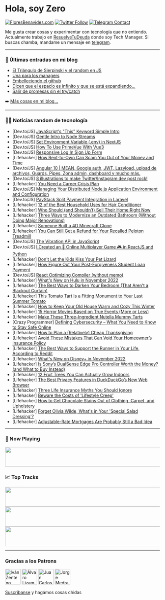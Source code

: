 # Hola, soy Zero

[![FloresBenavides.com](https://img.shields.io/website?down_message=oops&label=MiBlog&style=for-the-badge&up_message=online&url=https%3A%2F%2Ffloresbenavides.com)](https://floresbenavides.com) [![Twitter Follow](https://img.shields.io/twitter/follow/ZeroDragon?color=%231DA1F2&label=Follow&logo=twitter&logoColor=ffffff&style=for-the-badge)](https://twitter.com/zerodragon) [![Telegram Contact](https://img.shields.io/badge/escr%C3%ADbeme-ZeroDragon-%2326A5E4?style=for-the-badge&logo=telegram)](https://t.me/zerodragon)

Me gusta crear cosas y experimentar con tecnología que no entiendo.
Actualmente trabajo en [ResuelveTuDeuda](http://github.com/resuelve) donde soy Tech Manager.
Si buscas chamba, mandame un mensaje en [telegram](https://t.me/zerodragon).

---

### 📕 Últimas entradas en mi blog
<!-- BLOG-POST-LIST:START -->
- [El Triángulo de Sierpinski y el random en JS](https://floresbenavides.com/el-triangulo-de-sierpinski-y-el-random-en-js/)
- [Una para los managers](https://floresbenavides.com/una-para-los-managers/)
- [Embelleciendo el github](https://floresbenavides.com/embelleciendo-el-github/)
- [Dicen que el espacio es infinito y que se está expandiendo…](https://floresbenavides.com/dicen-que-el-espacio-es-infinito-y-que-se-esta-expandiendo/)
- [Salir de promesas sin el try/catch](https://floresbenavides.com/salir-de-promesas-sin-el-try-catch/)
<!-- BLOG-POST-LIST:END -->

➡️ [Más cosas en mi blog...](https://floresbenavides.com)

---

### 👨‍💻 Noticias random de tecnología
<!-- TECH-POSTS:START -->
- [Dev.to/JS] [JavaScript&#39;s &quot;This&quot; Keyword Simple Intro](https://dev.to/someguy528/javascripts-this-keyword-simple-intro-1jja)
- [Dev.to/JS] [Gentle Intro to Node Streams](https://dev.to/bronifty/gentle-intro-to-node-streams-1mdl)
- [Dev.to/JS] [Set Environment Variable &lpar;.env&rpar; in NextJS](https://dev.to/shieldstring/set-environment-variable-env-in-nextjs-5h6c)
- [Dev.to/JS] [How To Use PrimeVue With Vue3](https://dev.to/asayerio_techblog/how-to-use-primevue-with-vue3-2ibi)
- [Dev.to/JS] [Responsive Log In Sign Up Form](https://dev.to/prayas/responsive-log-in-sign-up-form-31o0)
- [Lifehacker] [How Rent-to-Own Can Scam You Out of Your Money and Time](https://lifehacker.com/how-rent-to-own-can-scam-you-out-of-your-money-and-time-1849678724)
- [Dev.to/JS] [Angular 10 | MEAN, Google auth, JWT, Lazyload, upload de archivos, Guards, Pipes, Zona admin, dashboard y mucho más.](https://dev.to/dennysjmarquez/angular-10-mean-google-auth-jwt-lazyload-upload-de-archivos-guards-pipes-zona-admin-dashboard-y-mucho-mas-gi4)
- [Dev.to/JS] [8 illustrations to make Twitter/Instagram dev post rock!](https://dev.to/fredysandoval/8-illustrations-to-make-twitterinstagram-dev-post-rock-4863)
- [Lifehacker] [You Need a Career Crisis Plan](https://lifehacker.com/you-need-a-career-crisis-plan-1849674649)
- [Dev.to/JS] [Managing Your Distributed Node.js Application Environment and Configuration](https://dev.to/yugabyte/managing-your-distributed-nodejs-application-environment-and-configuration-236c)
- [Dev.to/JS] [PayStack Split Payment Integration in Laravel](https://dev.to/adeleyeayodeji/paystack-split-payment-integration-in-laravel-2kii)
- [Lifehacker] [12 of the Best Household Uses for Hair Conditioner](https://lifehacker.com/12-of-the-best-household-uses-for-hair-conditioner-1849678660)
- [Lifehacker] [Who Should &lpar;and Shouldn’t&rpar; Sell Their Home Right Now](https://lifehacker.com/who-should-and-shouldn-t-sell-their-home-right-now-1849674461)
- [Lifehacker] [Three Ways to Modernize an Outdated Bathroom &lpar;Without Doing Major Renovations&rpar;](https://lifehacker.com/three-ways-to-modernize-an-outdated-bathroom-without-d-1849678150)
- [Lifehacker] [Someone Built a 4D Minecraft Clone](https://lifehacker.com/someone-built-a-4d-minecraft-clone-1849677485)
- [Lifehacker] [You Can Still Get a Refund for Your Recalled Peloton Treadmill](https://lifehacker.com/you-can-still-get-a-refund-for-your-recalled-peloton-tr-1849677624)
- [Dev.to/JS] [The Vibration API in JavaScript](https://dev.to/amitavmishra99/the-vibration-api-in-javascript-3dbl)
- [Dev.to/JS] [I Created an 🤯 Online Multiplayer Game 🎮 in ReactJS and Python](https://dev.to/rajeshj3/i-created-an-online-multiplayer-game-in-reactjs-and-python-544o)
- [Lifehacker] [Don&#39;t Let the Kids Kiss Your Pet Lizard](https://lifehacker.com/dont-let-the-kids-kiss-your-pet-lizard-1849677874)
- [Lifehacker] [How Figure Out Your Post-Forgiveness Student Loan Payment](https://lifehacker.com/how-figure-out-your-post-forgiveness-student-loan-payme-1849676837)
- [Dev.to/JS] [React Optimizing Compiler &lpar;without memo&rpar;](https://dev.to/chandramarch18/react-optimizing-compiler-without-memo-1n3o)
- [Lifehacker] [What&#39;s New on Hulu in November 2022](https://lifehacker.com/whats-new-on-hulu-in-november-2022-1849676699)
- [Lifehacker] [The Best Ways to Darken Your Bedroom &lpar;That Aren&#39;t a Blackout Curtain&rpar;](https://lifehacker.com/the-best-ways-to-darken-your-bedroom-that-arent-a-blac-1849674342)
- [Lifehacker] [This Tomato Tart Is a Fitting Monument to Your Last Summer Tomato](https://lifehacker.com/this-tomato-tart-is-a-fitting-monument-to-your-last-sum-1849669446)
- [Lifehacker] [How to Keep Your Old House Warm and Cozy This Winter](https://lifehacker.com/how-to-keep-your-old-house-warm-and-cozy-this-winter-1849676940)
- [Lifehacker] [15 Horror Movies Based on True Events &lpar;More or Less&rpar;](https://lifehacker.com/15-horror-movies-based-on-true-events-more-or-less-1849675670)
- [Lifehacker] [Make These Three-Ingredient Nutella Mummy Tarts](https://lifehacker.com/make-these-three-ingredient-nutella-mummy-tarts-1849645447)
- [Crazy Programmer] [Defining Cybersecurity – What You Need to Know to Stay Safe Online](https://www.thecrazyprogrammer.com/2022/10/defining-cybersecurity.html)
- [Lifehacker] [How to Plan a &lpar;Relatively&rpar; Cheap Thanksgiving](https://lifehacker.com/how-to-plan-a-relatively-cheap-thanksgiving-1849673643)
- [Lifehacker] [Avoid These Mistakes That Can Void Your Homeowner’s Insurance Policy](https://lifehacker.com/avoid-these-mistakes-that-can-void-your-homeowner-s-ins-1849672874)
- [Lifehacker] [The Best Ways to Support the Runner in Your Life, According to Reddit](https://lifehacker.com/the-best-ways-to-support-the-runner-in-your-life-accor-1849674299)
- [Lifehacker] [What&#39;s New on Disney+ in November 2022](https://lifehacker.com/whats-new-on-disney-in-november-2022-1849673854)
- [Lifehacker] [Is Sony’s DualSense Edge Pro Controller Worth the Money? &lpar;and What to Buy Instead&rpar;](https://lifehacker.com/is-sony-s-dualsense-edge-pro-controller-worth-the-money-1849674180)
- [Lifehacker] [12 Fruit Trees You Can Actually Grow Indoors](https://lifehacker.com/12-fruit-trees-you-can-actually-grow-indoors-1849672630)
- [Lifehacker] [The Best Privacy Features in DuckDuckGo’s New Web Browser](https://lifehacker.com/the-best-privacy-features-in-duckduckgo-s-new-web-brows-1849673422)
- [Lifehacker] [Three Life Insurance Myths You Should Ignore](https://lifehacker.com/three-life-insurance-myths-you-should-ignore-1849673651)
- [Lifehacker] [Beware the Costs of &#39;Lifestyle Creep&#39;](https://lifehacker.com/beware-the-costs-of-lifestyle-creep-1849672721)
- [Lifehacker] [How to Get Chocolate Stains Out of Clothing, Carpet, and Upholstery](https://lifehacker.com/how-to-get-chocolate-stains-out-of-clothing-carpet-an-1849672707)
- [Lifehacker] [Forget Olivia Wilde, What&#39;s in Your &#39;Special Salad Dressing&#39;?](https://lifehacker.com/forget-olivia-wilde-whats-in-your-special-salad-dressi-1849673100)
- [Lifehacker] [Adjustable-Rate Mortgages Are Probably Still a Bad Idea](https://lifehacker.com/adjustable-rate-mortgages-are-probably-still-a-bad-idea-1849669216)<!-- TECH-POSTS:END -->

---

### 🎵 Now Playing
<a href="https://spotify-now-playing-dun.vercel.app/now-playing?open"><img src="https://spotify-now-playing-dun.vercel.app/now-playing" width="540" height="64"></a>

### 📈 Top Tracks
<a href="https://spotify-now-playing-dun.vercel.app/top-tracks?i=1&open"><img src="https://spotify-now-playing-dun.vercel.app/top-tracks?i=1" width="540" height="64"></a>
<a href="https://spotify-now-playing-dun.vercel.app/top-tracks?i=2&open"><img src="https://spotify-now-playing-dun.vercel.app/top-tracks?i=2" width="540" height="64"></a>
<a href="https://spotify-now-playing-dun.vercel.app/top-tracks?i=3&open"><img src="https://spotify-now-playing-dun.vercel.app/top-tracks?i=3" width="540" height="64"></a>

---

### Gracias a los Patrons
[<img src="https://avatars.githubusercontent.com/u/243380?v=4" alt="Iván Zenteno" width="50px">](https://github.com/k001) [<img src="https://avatars.githubusercontent.com/u/19955639?v=4" alt="Álvaro Lizama" width="50px">](https://github.com/alvarolizama) [<img src="https://avatars.githubusercontent.com/u/2718753?v=4" alt="Juan Carlos Ruiz" width="50px">](https://github.com/JuanCrg90) [<img src="https://avatars.githubusercontent.com/u/37025?v=4" alt="Jorge Medrano" width="50px">](https://github.com/h1pp1e) 

[Suscríbanse](https://www.patreon.com/zerodragon) y hagámos cosas chidas
